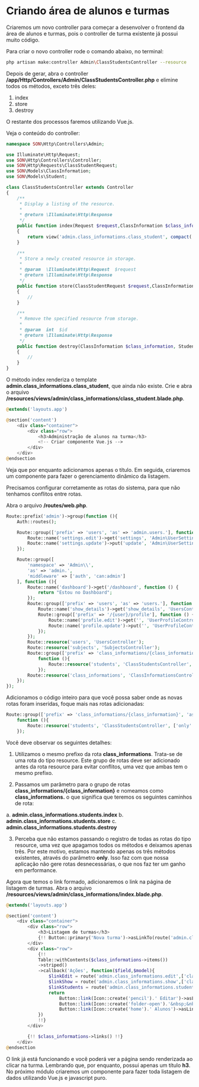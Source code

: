 # Criando área de alunos e turmas

Criaremos um novo controller para começar a desenvolver o frontend da área de alunos e turmas, pois o controller de turma existente já possui muito código.

Para criar o novo controller rode o comando abaixo, no terminal:

```sh
php artisan make:controller Admin\ClassStudentsController --resource
```

Depois de gerar, abra o controller **/app/Http/Controllers/Admin/ClassStudentsController.php** e elimine todos os métodos, exceto três deles:

1. index
2. store
3. destroy

O restante dos processos faremos utilizando Vue.js.

Veja o conteúdo do controller:

```php
namespace SON\Http\Controllers\Admin;

use Illuminate\Http\Request;
use SON\Http\Controllers\Controller;
use SON\Http\Requests\ClassStudentRequest;
use SON\Models\ClassInformation;
use SON\Models\Student;

class ClassStudentsController extends Controller
{
    /**
     * Display a listing of the resource.
     *
     * @return \Illuminate\Http\Response
     */
    public function index(Request $request,ClassInformation $class_information)
    {
        return view('admin.class_informations.class_student', compact('class_information'));
    }

    /**
     * Store a newly created resource in storage.
     *
     * @param  \Illuminate\Http\Request  $request
     * @return \Illuminate\Http\Response
     */
    public function store(ClassStudentRequest $request,ClassInformation $class_information)
    {
        //
    }

    /**
     * Remove the specified resource from storage.
     *
     * @param  int  $id
     * @return \Illuminate\Http\Response
     */
    public function destroy(ClassInformation $class_information, Student $student)
    {
        //
    }
}
```

O método index renderiza o template **admin.class_informations.class_student**, que ainda não existe. Crie e abra o arquivo **/resources/views/admin/class_informations/class_student.blade.php**.

```php
@extends('layouts.app')

@section('content')
    <div class="container">
        <div class="row">
            <h3>Administração de alunos na turma</h3>
            <!-- Criar componente Vue.js -->
        </div>
    </div>
@endsection
```

Veja que por enquanto adicionamos apenas o título. Em seguida, criaremos um componente para fazer o gerenciamento dinâmico da listagem.

Precisamos configurar corretamente as rotas do sistema, para que não tenhamos conflitos entre rotas.

Abra o arquivo **/routes/web.php**.

```php
Route::prefix('admin')->group(function (){
    Auth::routes();

    Route::group(['prefix' => 'users', 'as' => 'admin.users.'], function (){
        Route::name('settings.edit')->get('settings', 'Admin\UserSettingsController@edit');
        Route::name('settings.update')->put('update', 'Admin\UserSettingsController@update');
    });

    Route::group([
        'namespace' => 'Admin\\',
        'as' => 'admin.',
        'middleware' => ['auth', 'can:admin']
    ], function (){
        Route::name('dashboard')->get('/dashboard', function () {
            return "Estou no Dashboard";
        });
        Route::group(['prefix' => 'users', 'as' => 'users.'], function (){
            Route::name('show_details')->get('show_details', 'UsersController@showDetails');
            Route::group(['prefix' => '/{user}/profile'], function () {
                Route::name('profile.edit')->get('', 'UserProfileController@edit');
                Route::name('profile.update')->put('', 'UserProfileController@update');
            });
        });
        Route::resource('users', 'UsersController');
        Route::resource('subjects', 'SubjectsController');
        Route::group(['prefix' => 'class_informations/{class_information}', 'as' => 'class_informations.'],
            function (){
                Route::resource('students', 'ClassStudentsController', ['only' => ['index', 'store', 'destroy']]);
            });
        Route::resource('class_informations', 'ClassInformationsController');
    });
});
```

Adicionamos o código inteiro para que você possa saber onde as novas rotas foram inseridas, foque mais nas rotas adicionadas:

```php
Route::group(['prefix' => 'class_informations/{class_information}', 'as' => 'class_information.'],
    function (){
        Route::resource('students', 'ClassStudentsController', ['only' => ['index', 'store', 'destroy']]);
    });
```

Você deve observar os seguintes detalhes:

1. Utilizamos o mesmo prefixo da rota **class_informations**. Trata-se de uma rota do tipo resource. Este grupo de rotas deve ser adicionado antes da rota resource para evitar conflitos, uma vez que ambas tem o mesmo prefixo.

2. Passamos um parâmetro para o grupo de rotas **class_informations/{class_information}** e nomeamos como **class_informations.** o que significa que teremos os seguintes caminhos de rota:

a. **admin.class_informations.students.index**
b. **admin.class_informations.students.store**
c. **admin.class_informations.students.destroy**

3. Perceba que não estamos passando o registro de todas as rotas do tipo resource, uma vez que apagamos todos os métodos e deixamos apenas três. Por este motivo, estamos mantendo apenas os três métodos existentes, através do parâmetro **only**. Isso faz com que nossa aplicação não gere rotas desnecessárias, o que nos faz ter um ganho em performance.

Agora que temos o link formado, adicionaremos o link na página de listagem de turmas. Abra o arquivo **/resources/views/admin/class_informations/index.blade.php**.

```php
@extends('layouts.app')

@section('content')
    <div class="container">
        <div class="row">
            <h3>Listagem de turmas</h3>
            {!! Button::primary('Nova turma')->asLinkTo(route('admin.class_informations.create')) !!}
        </div>
        <div class="row">
            {!!
            Table::withContents($class_informations->items())
            ->striped()
            ->callback('Ações', function($field,$model){
                $linkEdit = route('admin.class_informations.edit',['class_information' => $model->id]);
                $linkShow = route('admin.class_informations.show',['class_information' => $model->id]);
                $linkStudents = route('admin.class_informations.students.index',['class_information' => $model->id]);
                return
                    Button::link(Icon::create('pencil').' Editar')->asLinkTo($linkEdit).'|'.
                    Button::link(Icon::create('folder-open').'&nbsp;&nbsp;Ver')->asLinkTo($linkShow).'|'.
                    Button::link(Icon::create('home').' Alunos')->asLinkTo($linkStudents);
            })
            !!}
        </div>

        {!! $class_informations->links() !!}
    </div>
@endsection
```

O link já está funcionando e você poderá ver a página sendo renderizada ao clicar na turma. Lembrando que, por enquanto, possui apenas um título **h3**. No próximo módulo criaremos um componente para fazer toda listagem de dados utilizando Vue.js e javascript puro.